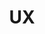 ---
layout: post_by_tag
title: UX
tag: ux
permalink: /meta/tag/ux/
header-img: images/bg-post.jpg
---